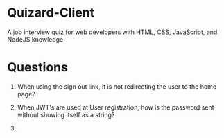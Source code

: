 # Quizard-Client
A job interview quiz for web developers with HTML, CSS, JavaScript, and NodeJS knowledge

# Questions

1. When using the sign out link, it is not redirecting the user to the home page?

2. When JWT's are used at User registration, how is the password sent without showing itself as a string?

3.
